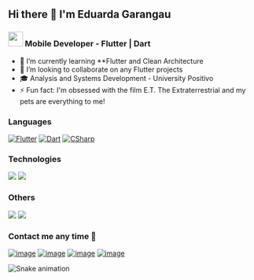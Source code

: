 ## Hi there 👋 I'm Eduarda Garangau
### <img src="https://media.giphy.com/media/WUlplcMpOCEmTGBtBW/giphy.gif" width="30"> Mobile Developer - Flutter | Dart

- 🌱 I’m currently learning **Flutter and Clean Architecture
- 👯 I’m looking to collaborate on any Flutter projects
- 🎓 Analysis and Systems Development - University Positivo 
- ⚡ Fun fact: I'm obsessed with the film E.T. The Extraterrestrial and my pets are everything to me!

### Languages
[![Flutter](https://img.shields.io/badge/-Flutter-000?&logo=Flutter)](https://img.shields.io/badge/-Flutter-000?&logo=Flutter)
[![Dart](https://img.shields.io/badge/-Dart-000?&logo=Dart)](https://img.shields.io/badge/-Flutter-000?&logo=Flutter)
[![CSharp](https://img.shields.io/badge/-csharp-000?&logo=csharp)](https://img.shields.io/badge/-Flutter-000?&logo=Flutter)

### Technologies
[![](https://img.shields.io/badge/-Firebase-000?&logo=Firebase)](https://img.shields.io/badge/-Firebase-000?&logo=Firebase)
[![](https://img.shields.io/badge/-SQLite-000?&logo=SQLite)](https://img.shields.io/badge/-SQLite-000?&logo=SQLite)

### Others
[![](https://img.shields.io/badge/-git-000?&logo=git)](https://img.shields.io/badge/-git-000?&logo=git)
[![](https://img.shields.io/badge/-json-000?&logo=json)](https://img.shields.io/badge/-json-000?&logo=json)

### Contact me any time 🤝
[![image](https://img.shields.io/badge/LinkedIn-0077B5?style=for-the-badge&logo=linkedin&logoColor=white)](https://www.linkedin.com/in/eduarda-garangau-b69197177/)
[![image](https://img.shields.io/badge/Gmail-D14836?style=for-the-badge&logo=gmail&logoColor=white)](mailto:eduardagarangau98@gmail.com)
[![image](https://img.shields.io/badge/Instagram-E4405F?style=for-the-badge&logo=instagram&logoColor=white)](https://instagram.com/eduardagarangau)
[![image](https://img.shields.io/badge/WhatsApp-42f557?style=for-the-badge&logo=Whatsapp&logoColor=whitehite)](https://wa.me/5541996717016?text=Ol%C3%A1%20Eduarda!)


![Snake animation](https://github.com/thepiyushmalhotra/thepiyushmalhotra/blob/output/github-contribution-grid-snake.svg)
